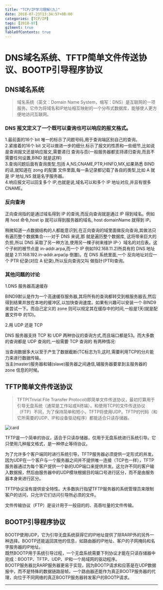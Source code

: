 ```yaml
---
title: "TCP/IP学习理解(九)"
date: 2018-07-23T13:34:57+08:00
categories: [TCP/IP]
tags: [2018-07]
gitment: true
TableOfContents: true
---
```


# DNS域名系统、TFTP简单文件传送协议、BOOTP引导程序协议

## DNS域名系统

> 域名系统（英文：Domain Name System，缩写：DNS）是互联网的一项服务。它作为将域名和IP地址相互映射的一个分布式数据库，能够使人更方便地访问互联网。

### DNS 报文定义了一个既可以查询也可以响应的报文格式。

1.最前面的16个 bit 唯一的标示了问题号码,用于查询端区别自己的查询。<br />
2.紧接着的16个 bit 又可以做进一步的细分,标示了报文的性质和一些细节,比如说是查询报文还是响应报文,需要递归 查询与否(一般服务器都支持递归查询,而且不需要任何设置,BIND 就是这样)<br />
3.查询问题后面有查询类型,包括 A,NS,CNAME,PTR,HINFO,MX,如果熟悉 BIND 的话,就知道在 zong 的配置 文件里面,每一条记录都记载了各自的类型,比如 A 就是 IP 地址,NS 就是名字服务器。<br />
4.响应报文可以回复多个 IP,也就是说,域名可以和多个 IP 地址对应,并且有很多 CNAME。<br />

### 反向查询

正向查询指的是通过域名得到 IP 的查询,而反向查询就是通过 IP 得到域名。例如用 host 命令,host ip 就可以得到服务器的域名, host domainName 就得到 IP。<br />

稍微知道一点数据结构的人都能意识到,在正向查询的域里面做反向查询,其做法只有遍历整个数据集合----对于 DNS 来说,那 就是遍历整个数据库, 这将带来巨大的负担,所以 DNS 采取了另一种方法,使用另一棵子树来维护 IP-〉域名的对应表。这个子树的根节点是 in-addr.arpa,而一个 IP 例如192.168.11.2)所具有的 DNS 地址就是 2.11.168.192.in-addr.arpa(ip 倒置)。在 DNS 系统里面,一个 反向地址对应一个 PTR 纪录(对应 A 纪录),所以反向查询又叫 做指针(PTR)查询。

### 其他问题的讨论

1.DNS 服务器高速缓存<br />

BIND9默认是作为一个高速缓存服务器,其将所有的查询都转交到根服务器去,然后得到结果并放在本地的缓冲区,以加快查询速度。如果有兴趣可以安装一个 BIND9来尝试一下。而自己定义的 zone 则可以规定其在缓存中的时间,一般是1天(就是配置文件中 的1D)。<br />

2.用 UDP 还是 TCP<br />

DNS 服务器支持 TCP 和 UDP 两种协议的查询方式,而且端口都是53。而大多数的查询都是 UDP 查询的,一般需要 TCP 查询的 有两种情况:<br />

当查询数据多大以至于产生了数据截断(TC标志为1),这时,需要利用TCP的分片能力来进行数据传输。<br />
当主(master)服务器和辅(slave)服务器之间通信,辅服务器要拿到主服务器的 zone 信息的时候。<br />
## TFTP简单文件传送协议

>TFTP(Trivial File Transfer Protocol)即简单文件传送协议，最初打算用于引导无盘系统（通常是工作站或X终端）。和使用TCP的文件传送协议（FTP）不同，为了保持简单和短小，TFTP将使用UDP。TFTP的代码（和它所需要的UDP、IP和设备驱动程序）都能适合只读存储器。

![card](http://docs.52im.net/extend/docs/book/tcpip/vol1/15/images2/52im_net_1.png)

TFTP是一个简单的协议，适合于只读存储器，仅用于无盘系统进行系统引导。它只使用几种报文格式，是一种停止等待协议。<br />

为了允许多个客户端同时进行系统引导，TFTP服务器必须提供一定形式的并发。因为UDP在一个客户与一个服务器之间并不提供唯一连接（TCP也一样），TFTP服务器通过为每个客户提供一个新的UDP端口来提供并发。这允许不同的客户输入数据报，然后由服务器中的UDP模块根据目的端口号进行区分，而不是由服务器本身来进行区分。<br />

TFTP协议没有提供安全特性。大多数执行指望TFTP服务器的系统管理员来限制客户的访问，只允许它们访问引导所必须的文件。<br />

文件传输协议（FTP）是设计用于一般目的的、高吞吐量的文件传输。<br />

## BOOTP引导程序协议

BOOTP使用UDP，它为引导无盘系统获得它的IP地址提供了除RARP外的另外一种选择。BOOTP还能返回其他的信息，如路由器的IP地址、客户的子网掩码和名字服务器的IP地址。<br />
既然BOOTP用于系统引导过程，一个无盘系统需要下列协议才能在只读存储器中完成：BOOTP、TFTP、UDP、IP和一个局域网的驱动程序。<br />
BOOTP服务器比RARP服务器更易于实现，因为BOOTP请求和应答是在UDP数据报中，而不是特殊的数据链路层帧。一个路由器还能作为真正BOOTP服务器的代理，向位于不同网络的真正BOOTP服务器转发客户的BOOTP请求。<br />
<hr />